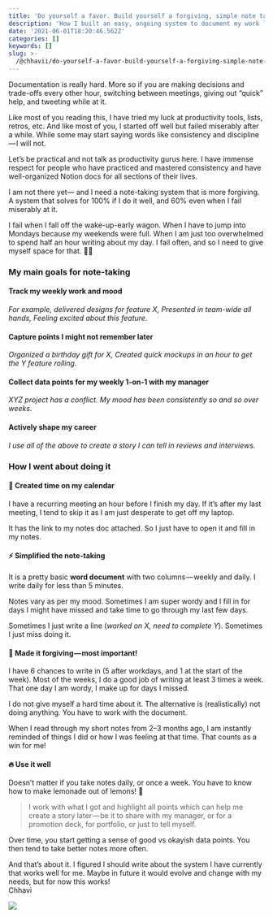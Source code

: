 ```yaml
---
title: 'Do yourself a favor. Build yourself a forgiving, simple note taking system'
description: 'How I built an easy, ongoing system to document my work life daily'
date: '2021-06-01T18:20:46.562Z'
categories: []
keywords: []
slug: >-
  /@chhavii/do-yourself-a-favor-build-yourself-a-forgiving-simple-note-taking-system-99d3d4fed319
---
```


Documentation is really hard. More so if you are making decisions and trade-offs every other hour, switching between meetings, giving out “quick” help, and tweeting while at it.

Like most of you reading this, I have tried my luck at productivity tools, lists, retros, etc. And like most of you, I started off well but failed miserably after a while. While some may start saying words like consistency and discipline — I will not.

Let’s be practical and not talk as productivity gurus here. I have immense respect for people who have practiced and mastered consistency and have well-organized Notion docs for all sections of their lives.

I am not there yet— and I need a note-taking system that is more forgiving. A system that solves for 100% if I do it well, and 60% even when I fail miserably at it.

I fail when I fall off the wake-up-early wagon. When I have to jump into Mondays because my weekends were full. When I am just too overwhelmed to spend half an hour writing about my day. I fail often, and so I need to give myself space for that. 🤷‍♀️

### My main goals for note-taking

#### Track my weekly work and mood

_For example, delivered designs for feature X, Presented in team-wide all hands, Feeling excited about this feature._

#### Capture points I might not remember later

_Organized a birthday gift for X, Created quick mockups in an hour to get the Y feature rolling._

#### Collect data points for my weekly 1-on-1 with my manager

_XYZ project has a conflict. My mood has been consistently so and so over weeks._

#### Actively shape my career

_I use all of the above to create a story I can tell in reviews and interviews._

### How I went about doing it

#### 📅 Created time on my calendar

I have a recurring meeting an hour before I finish my day. If it’s after my last meeting, I tend to skip it as I am just desperate to get off my laptop.

It has the link to my notes doc attached. So I just have to open it and fill in my notes.

#### ⚡️ Simplified the note-taking

It is a pretty basic **word document** with two columns — weekly and daily. I write daily for less than 5 minutes.

Notes vary as per my mood. Sometimes I am super wordy and I fill in for days I might have missed and take time to go through my last few days.

Sometimes I just write a line (_worked on X, need to complete Y_). Sometimes I just miss doing it.

#### 💛 Made it forgiving — most important!

I have 6 chances to write in (5 after workdays, and 1 at the start of the week). Most of the weeks, I do a good job of writing at least 3 times a week. That one day I am wordy, I make up for days I missed.

I do not give myself a hard time about it. The alternative is (realistically) not doing anything. You have to work with the document.

When I read through my short notes from 2–3 months ago, I am instantly reminded of things I did or how I was feeling at that time. That counts as a win for me!

#### 🔥 Use it well

Doesn’t matter if you take notes daily, or once a week. You have to know how to make lemonade out of lemons! 🍋

> I work with what I got and highlight all points which can help me create a story later — be it to share with my manager, or for a promotion deck, for portfolio, or just to tell myself.

Over time, you start getting a sense of good vs okayish data points. You then tend to take better notes more often.

And that’s about it. I figured I should write about the system I have currently that works well for me. Maybe in future it would evolve and change with my needs, but for now this works!  
Chhavi

![](https://cdn-images-1.medium.com/max/800/1*oLQqWgQUa-52oPpGhm5hBw.png)